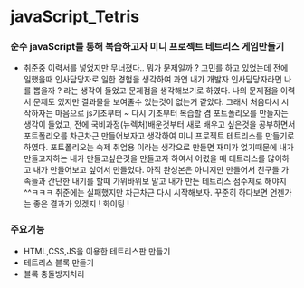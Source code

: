 # javaScript_Tetris

### 순수 javaScript를 통해 복습하고자 미니 프로젝트 테트리스 게임만들기


- 취준중 이력서를 넣었지만 무너졌다..
뭐가 문제일까 ? 고민를 하고 있었는데 전에 일했을때 인사담당자로 일한 경험을 생각하여 과연 내가 개발자 인사담당자라면 나를 뽑을까 ? 라는 생각이 들었고
문제점을 생각해보기로 하였다. 나의 문제점을 이력서 문제도 있지만 결과물을 보여줄수 있는것이 없는거 같았다.
그래서 처음다시 시작하자는 마음으로 js기초부터 ~ 다시 기초부터 복습할 겸 포트폴리오를 만들자는 생각이 들었고, 전에 국비과정(뉴렉처)배운것부터 새로 배우고 싶은것을 공부하면서
포트폴리오를 차근차근 만들어보자고 생각하여 미니 프로젝트 테트리스를 만들기로 하였다.
포트폴리오는 숙제 취업용 이라는 생각으로 만들면 재미가 없기때문에 내가 만들고자하는 내가 만들고싶은것을 만들고자 하여서 어렸을 때 테트리스를 많이하고 내가 만들어보고 싶어서 만들었다.
아직 완성본은 아니지만 만들어서 친구들 가족들과 간단한 내기를 할때 가위바위보 말고 내가 만든 테트리스 점수제로 해야지 ^^ㅋㅋㅋ
취준에는 실패했지만 차근차근 다시 시작해보자. 꾸준히 하다보면 언젠가는 좋은 결과가 있겠지 ! 화이팅 !

### 주요기능

- HTML,CSS,JS을 이용한 테트리스판 만들기
- 테트리스 블록 만들기
- 블록 충돌방지처리

